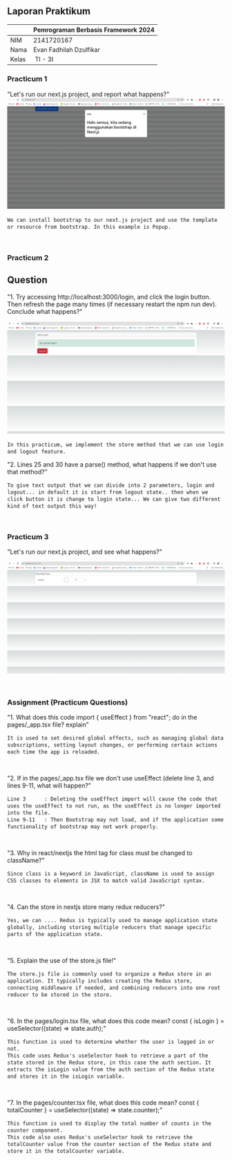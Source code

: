 ## Laporan Praktikum

|  | Pemrograman Berbasis Framework 2024 |
|--|--|
| NIM |  2141720167|
| Nama |  Evan Fadhilah Dzulfikar |
| Kelas | TI - 3I |


### Practicum 1

"Let's run our next.js project, and report what happens?"
![Screenshot](assets-report/01.png)

    We can install bootstrap to our next.js project and use the template or resource from bootstrap. In this example is Popup.

<br />


### Practicum 2

## Question
"1. Try accessing http://localhost:3000/login, and click the login button. Then refresh the page many times (if necessary restart the npm run dev). Conclude what happens?"

![Screenshot](assets-report/02.png)

    In this practicum, we implement the store method that we can use login and logout feature.

"2. Lines 25 and 30 have a parse() method, what happens if we don't use that method?"

    To give text output that we can divide into 2 parameters, login and logout... in default it is start from logout state.. then when we click button it is change to login state... We can give two different kind of text output this way!

<br />


### Practicum 3

"Let's run our next.js project, and see what happens?"

![Screenshot](assets-report/03.png)

<br />


### Assignment (Practicum Questions)

"1. What does this code import { useEffect } from "react"; do in the pages/_app.tsx file? explain"

    It is used to set desired global effects, such as managing global data subscriptions, setting layout changes, or performing certain actions each time the app is reloaded.
<br />

"2. If in the pages/_app.tsx file we don't use useEffect (delete line 3, and lines 9-11, what will happen?"

    Line 3      : Deleting the useEffect import will cause the code that uses the useEffect to not run, as the useEffect is no longer imported into the file.
    Line 9-11   : Then Bootstrap may not load, and if the application some functionality of bootstrap may not work properly.
<br />

"3. Why in react/nextjs the html tag for class must be changed to className?"

    Since class is a keyword in JavaScript, className is used to assign CSS classes to elements in JSX to match valid JavaScript syntax.
<br />

"4. Can the store in nextjs store many redux reducers?"

    Yes, we can .... Redux is typically used to manage application state globally, including storing multiple reducers that manage specific parts of the application state.
<br />

"5. Explain the use of the store.js file!"

    The store.js file is commonly used to organize a Redux store in an application. It typically includes creating the Redux store, connecting middleware if needed, and combining reducers into one root reducer to be stored in the store.
<br />

"6. In the pages/login.tsx file, what does this code mean?
    const { isLogin } = useSelector((state) => state.auth);"

    This function is used to determine whether the user is logged in or not.
    This code uses Redux's useSelector hook to retrieve a part of the state stored in the Redux store, in this case the auth section. It extracts the isLogin value from the auth section of the Redux state and stores it in the isLogin variable. 
<br />

"7. In the pages/counter.tsx file, what does this code mean?
    const { totalCounter } = useSelector((state) => state.counter);"

    This function is used to display the total number of counts in the counter component.
    This code also uses Redux's useSelector hook to retrieve the totalCounter value from the counter section of the Redux state and store it in the totalCounter variable. 
<br />